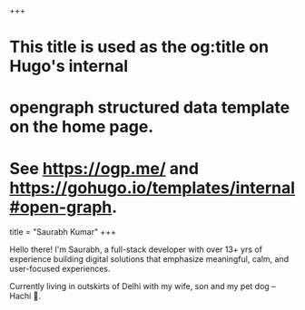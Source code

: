 +++
# This title is used as the og:title on Hugo's internal
# opengraph structured data template on the home page.
# See https://ogp.me/ and https://gohugo.io/templates/internal#open-graph.
title = "Saurabh Kumar"
+++

Hello there! I'm Saurabh, a full-stack developer with over 13+ yrs of experience building digital solutions that emphasize meaningful, calm, and user-focused experiences.

Currently living in outskirts of Delhi with my wife, son and my pet dog – Hachi 🐶.
